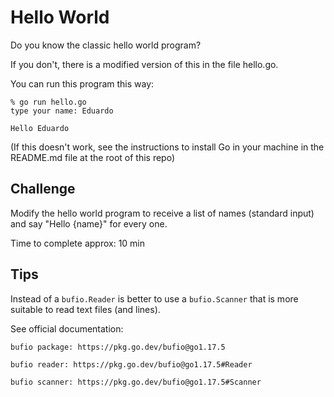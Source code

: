 # Hello World

Do you know the classic hello world program?

If you don't, there is a modified version of this in the file hello.go.

You can run this program this way:

    % go run hello.go
    type your name: Eduardo
    
    Hello Eduardo


(If this doesn't work, see the instructions to install Go in your machine in the README.md file at the root of this repo)


## Challenge

Modify the hello world program to receive a list of names (standard input) and say "Hello {name}" for every one.


Time to complete approx: 10 min

## Tips

Instead of a `bufio.Reader` is better to use a `bufio.Scanner` that is more suitable to read text files (and lines).

See official documentation:

    bufio package: https://pkg.go.dev/bufio@go1.17.5

    bufio reader: https://pkg.go.dev/bufio@go1.17.5#Reader

    bufio scanner: https://pkg.go.dev/bufio@go1.17.5#Scanner

